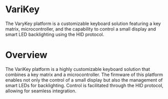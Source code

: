 # VariKey

The VaryKey platform is a customizable keyboard solution featuring a key matrix, microcontroller, and the capability to control a small display and smart LED backlighting using the HID protocol.

# Overview

The VariKey platform is a highly customizable keyboard solution that combines a key matrix and a microcontroller. 
The firmware of this platform enables not only the control of a small display but also the management of smart LEDs for backlighting. 
Control is facilitated through the HID protocol, allowing for seamless integration.

